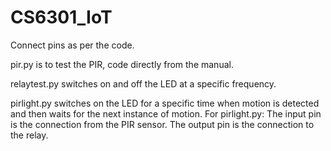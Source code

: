 # CS6301_IoT

Connect pins as per the code.

pir.py is to test the PIR, code directly from the manual.

relaytest.py switches on and off the LED at a specific frequency.

pirlight.py switches on the LED for a specific time when motion is detected and then waits for the next instance of motion.
For pirlight.py:
The input pin is the connection from the PIR sensor.
The output pin is the connection to the relay.
